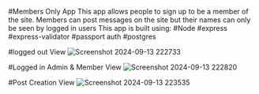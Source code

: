 #Members Only App 
This app allows people to sign up to be a member of the site. Members can post messages on the site but their names can only be seen by logged in users
This app is built using:
#Node
#express
#express-validator
#passport auth
#postgres

#logged out View
![Screenshot 2024-09-13 222733](https://github.com/user-attachments/assets/6d295779-359b-4d6e-95f4-724067255fbf)

#Logged in Admin & Member View
![Screenshot 2024-09-13 222820](https://github.com/user-attachments/assets/ec46b218-5ea8-4bce-af21-635722d4a51b)

#Post Creation View
![Screenshot 2024-09-13 223535](https://github.com/user-attachments/assets/ca1798dd-4da8-4786-84b2-7730cbc2a5de)
